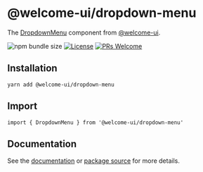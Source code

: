 # @welcome-ui/dropdown-menu

The [DropdownMenu](http://welcome-ui.com/components/dropdown-menu) component from [@welcome-ui](http://welcome-ui.com).

![npm bundle size](https://img.shields.io/bundlephobia/minzip/@welcome-ui/dropdown-menu) [![License](https://img.shields.io/npm/l/welcome-ui.svg)](https://github.com/WTTJ/welcome-ui/blob/master/LICENSE) [![PRs Welcome](https://img.shields.io/badge/PRs-welcome-mediumspringgreen.svg)](ttps://github.com/WTTJ/welcome-ui/blob/master/CONTRIBUTING.md)

## Installation

    yarn add @welcome-ui/dropdown-menu

## Import

    import { DropdownMenu } from '@welcome-ui/dropdown-menu'

## Documentation

See the [documentation](http://welcome-ui.com/components/dropdown-menu) or [package source](https://github.com/WTTJ/welcome-ui/tree/master/packages/DropdownMenu) for more details.
